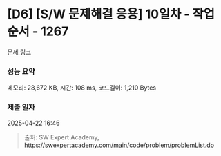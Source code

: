 # [D6] [S/W 문제해결 응용] 10일차 - 작업순서 - 1267 

[문제 링크](https://swexpertacademy.com/main/code/problem/problemDetail.do?contestProbId=AV18TrIqIwUCFAZN) 

### 성능 요약

메모리: 28,672 KB, 시간: 108 ms, 코드길이: 1,210 Bytes

### 제출 일자

2025-04-22 16:46



> 출처: SW Expert Academy, https://swexpertacademy.com/main/code/problem/problemList.do